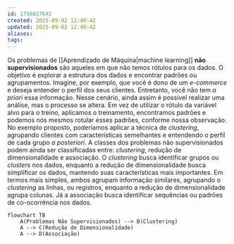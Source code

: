 ```yaml
---
id: 1756827642
created: 2025-09-02 12:40:42
updated: 2025-09-02 12:40:42
aliases:
tags:
---
```

Os problemas de [[Aprendizado de Máquina|machine learning]] **não supervisionados** são aqueles em que não temos rótulos para os dados. O objetivo é explorar a estrutura dos dados e encontrar padrões ou agrupamentos.
Imagine, por exemplo, que você é dono de um *e-commerce* e deseja entender o perfil dos seus clientes. Entretanto, você não tem *a priori* essa informação. Nesse cenário, ainda assim é possível realizar uma análise, mas o processo se altera. Em vez de utilizar o rótulo da variável alvo para o treino, aplicamos o treinamento, encontramos padrões e podemos nós mesmos rotular esses padrões, conforme nossa observação. No exemplo proposto, poderíamos aplicar a técnica de *clustering*, agrupando clientes com características semelhantes e entendendo o perfil de cada grupo *a posteriori*.
A classes dos problemas não supervisionados podem ainda ser classificadas entre: *clustering*, redução de dimensionalidade e associação. O *clustering* busca identificar grupos ou *clusters* nos dados, enquanto a redução de dimensionalidade busca simplificar os dados, mantendo suas características mais importantes. Em termos mais simples, ambos agrupam informação similares, agrupando o *clustering* as linhas, ou registros, enquanto a redução de dimensionalidade agrupa colunas. Já a associação busca identificar sequências ou padrões de co-ocorrência nos dados.
```mermaid
flowchart TB
    A(Problemas Não Supervisionados) --> B(Clustering)
    A --> C(Redução de Dimensionalidade)
    A --> D(Associação)
```